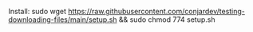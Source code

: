 Install:
sudo wget https://raw.githubusercontent.com/conjardev/testing-downloading-files/main/setup.sh && sudo chmod 774 setup.sh 
